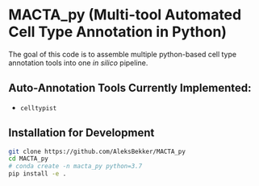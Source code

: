 # MACTA_py (Multi-tool Automated Cell Type Annotation in Python)

The goal of this code is to assemble multiple python-based cell type annotation tools into one *in silico* pipeline.

## Auto-Annotation Tools Currently Implemented:
- `celltypist`

## Installation for Development

```bash
git clone https://github.com/AleksBekker/MACTA_py
cd MACTA_py
# conda create -n macta_py python=3.7
pip install -e .
```
